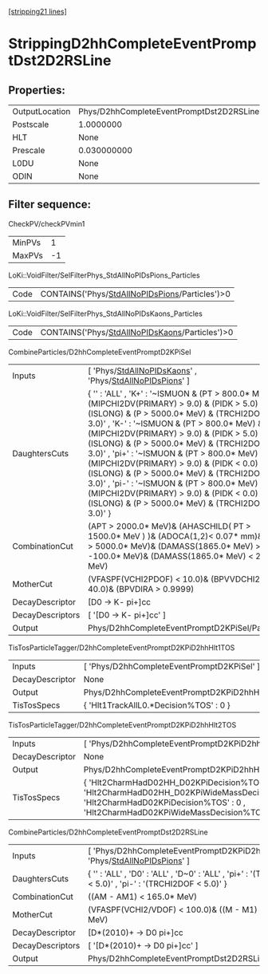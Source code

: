 [[stripping21 lines]](./stripping21-index)

# StrippingD2hhCompleteEventPromptDst2D2RSLine

## Properties:

|                |                                                    |
|----------------|----------------------------------------------------|
| OutputLocation | Phys/D2hhCompleteEventPromptDst2D2RSLine/Particles |
| Postscale      | 1.0000000                                          |
| HLT            | None                                               |
| Prescale       | 0.030000000                                        |
| L0DU           | None                                               |
| ODIN           | None                                               |

## Filter sequence:

CheckPV/checkPVmin1

|        |     |
|--------|-----|
| MinPVs | 1   |
| MaxPVs | -1  |

LoKi::VoidFilter/SelFilterPhys_StdAllNoPIDsPions_Particles

|      |                                                                                                    |
|------|----------------------------------------------------------------------------------------------------|
| Code | CONTAINS('Phys/[StdAllNoPIDsPions](./stripping21-commonparticles-stdallnopidspions)/Particles')\>0 |

LoKi::VoidFilter/SelFilterPhys_StdAllNoPIDsKaons_Particles

|      |                                                                                                    |
|------|----------------------------------------------------------------------------------------------------|
| Code | CONTAINS('Phys/[StdAllNoPIDsKaons](./stripping21-commonparticles-stdallnopidskaons)/Particles')\>0 |

CombineParticles/D2hhCompleteEventPromptD2KPiSel

|                  |                                                                                                                                                                                                                                                                                                                                                                                                                                                                                                                                                                                                      |
|------------------|------------------------------------------------------------------------------------------------------------------------------------------------------------------------------------------------------------------------------------------------------------------------------------------------------------------------------------------------------------------------------------------------------------------------------------------------------------------------------------------------------------------------------------------------------------------------------------------------------|
| Inputs           | [ 'Phys/[StdAllNoPIDsKaons](./stripping21-commonparticles-stdallnopidskaons)' , 'Phys/[StdAllNoPIDsPions](./stripping21-commonparticles-stdallnopidspions)' ]                                                                                                                                                                                                                                                                                                                                                                                                                                      |
| DaughtersCuts    | { '' : 'ALL' , 'K+' : '~ISMUON & (PT \> 800.0\* MeV) & (MIPCHI2DV(PRIMARY) \> 9.0) & (PIDK \> 5.0) & (ISLONG) & (P \> 5000.0\* MeV) & (TRCHI2DOF \< 3.0)' , 'K-' : '~ISMUON & (PT \> 800.0\* MeV) & (MIPCHI2DV(PRIMARY) \> 9.0) & (PIDK \> 5.0) & (ISLONG) & (P \> 5000.0\* MeV) & (TRCHI2DOF \< 3.0)' , 'pi+' : '~ISMUON & (PT \> 800.0\* MeV) & (MIPCHI2DV(PRIMARY) \> 9.0) & (PIDK \< 0.0) & (ISLONG) & (P \> 5000.0\* MeV) & (TRCHI2DOF \< 3.0)' , 'pi-' : '~ISMUON & (PT \> 800.0\* MeV) & (MIPCHI2DV(PRIMARY) \> 9.0) & (PIDK \< 0.0) & (ISLONG) & (P \> 5000.0\* MeV) & (TRCHI2DOF \< 3.0)' } |
| CombinationCut   | (APT \> 2000.0\* MeV)& (AHASCHILD( PT \> 1500.0\* MeV ) )& (ADOCA(1,2)\< 0.07\* mm)& (AP \> 5000.0\* MeV)& (DAMASS(1865.0\* MeV) \> -100.0\* MeV)& (DAMASS(1865.0\* MeV) \< 200.0\* MeV)                                                                                                                                                                                                                                                                                                                                                                                                             |
| MotherCut        | (VFASPF(VCHI2PDOF) \< 10.0)& (BPVVDCHI2 \> 40.0)& (BPVDIRA \> 0.9999)                                                                                                                                                                                                                                                                                                                                                                                                                                                                                                                                |
| DecayDescriptor  | [D0 -\> K- pi+]cc                                                                                                                                                                                                                                                                                                                                                                                                                                                                                                                                                                                  |
| DecayDescriptors | [ '[D0 -\> K- pi+]cc' ]                                                                                                                                                                                                                                                                                                                                                                                                                                                                                                                                                                          |
| Output           | Phys/D2hhCompleteEventPromptD2KPiSel/Particles                                                                                                                                                                                                                                                                                                                                                                                                                                                                                                                                                       |

TisTosParticleTagger/D2hhCompleteEventPromptD2KPiD2hhHlt1TOS

|                 |                                                        |
|-----------------|--------------------------------------------------------|
| Inputs          | [ 'Phys/D2hhCompleteEventPromptD2KPiSel' ]           |
| DecayDescriptor | None                                                   |
| Output          | Phys/D2hhCompleteEventPromptD2KPiD2hhHlt1TOS/Particles |
| TisTosSpecs     | { 'Hlt1TrackAllL0.\*Decision%TOS' : 0 }                |

TisTosParticleTagger/D2hhCompleteEventPromptD2KPiD2hhHlt2TOS

|                 |                                                                                                                                                                                           |
|-----------------|-------------------------------------------------------------------------------------------------------------------------------------------------------------------------------------------|
| Inputs          | [ 'Phys/D2hhCompleteEventPromptD2KPiD2hhHlt1TOS' ]                                                                                                                                      |
| DecayDescriptor | None                                                                                                                                                                                      |
| Output          | Phys/D2hhCompleteEventPromptD2KPiD2hhHlt2TOS/Particles                                                                                                                                    |
| TisTosSpecs     | { 'Hlt2CharmHadD02HH_D02KPiDecision%TOS' : 0 , 'Hlt2CharmHadD02HH_D02KPiWideMassDecision%TOS' : 0 , 'Hlt2CharmHadD02KPiDecision%TOS' : 0 , 'Hlt2CharmHadD02KPiWideMassDecision%TOS' : 0 } |

CombineParticles/D2hhCompleteEventPromptDst2D2RSLine

|                  |                                                                                                                                    |
|------------------|------------------------------------------------------------------------------------------------------------------------------------|
| Inputs           | [ 'Phys/D2hhCompleteEventPromptD2KPiD2hhHlt2TOS' , 'Phys/[StdAllNoPIDsPions](./stripping21-commonparticles-stdallnopidspions)' ] |
| DaughtersCuts    | { '' : 'ALL' , 'D0' : 'ALL' , 'D~0' : 'ALL' , 'pi+' : '(TRCHI2DOF \< 5.0)' , 'pi-' : '(TRCHI2DOF \< 5.0)' }                        |
| CombinationCut   | ((AM - AM1) \< 165.0\* MeV)                                                                                                        |
| MotherCut        | (VFASPF(VCHI2/VDOF) \< 100.0)& ((M - M1) \< 160.0\* MeV)                                                                           |
| DecayDescriptor  | [D\*(2010)+ -\> D0 pi+]cc                                                                                                        |
| DecayDescriptors | [ '[D\*(2010)+ -\> D0 pi+]cc' ]                                                                                                |
| Output           | Phys/D2hhCompleteEventPromptDst2D2RSLine/Particles                                                                                 |
